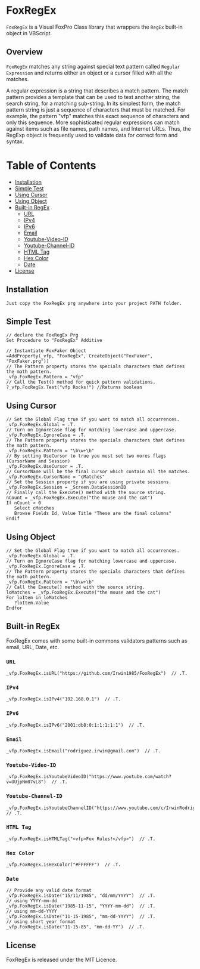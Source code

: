 # FoxRegEx

`FoxRegEx` is a Visual FoxPro Class library that wrappers the <code>RegEx</code> built-in object in VBScript.

<h2>Overview</h2>

`FoxRegEx` matches any string against special text pattern called `Regular Expression` and returns either an object or a cursor filled  with all the matches.

A regular expression is a string that describes a match pattern. The match pattern provides a template that can be used to test another string, the search string, for a matching sub-string. In its simplest form, the match pattern string is just a sequence of characters that must be matched. For example, the pattern "vfp" matches this exact sequence of characters and only this sequence. More sophisticated regular expressions can match against items such as file names, path names, and Internet URLs. Thus, the RegExp object is frequently used to validate data for correct form and syntax.

# Table of Contents

- [Installation](#installation)
- [Simple Test](#simple-test)
- [Using Cursor](#using-cursor)
- [Using Object](#using-object)
- [Built-in RegEx](#built-in-regex)
	- [URL](#url)
	- [IPv4](#ipv4)
	- [IPv6](#ipv6)
	- [Email](#email)
	- [Youtube-Video-ID](#youtube-video-id)
	- [Youtube-Channel-ID](#youtube-channel-id)
	- [HTML Tag](#html-tag)
	- [Hex Color](#hex-color)
	- [Date](#date)
- [License](#license)


## Installation

```
Just copy the FoxRegEx prg anywhere into your project PATH folder.
```

## Simple Test
```xBase
// declare the FoxRegEx Prg
Set Procedure to "FoxRegEx" Additive

// Instantiate FoxFaker Object
=AddProperty(_vfp, "FoxRegEx", CreateObject("FoxFaker", "FoxFaker.prg"))
// The Pattern property stores the specials characters that defines the math pattern.
_vfp.FoxRegEx.Pattern = "vfp"
// Call the Test() method for quick pattern validations.
?_vfp.FoxRegEx.Test("vfp Rocks!") //Returns boolean
```
## Using Cursor

```xBase
// Set the Global Flag true if you want to match all occurrences.
_vfp.FoxRegEx.Global = .T.
// Turn on IgnoreCase flag for matching lowercase and uppercase.
_vfp.FoxRegEx.IgnoreCase = .T.
// The Pattern property stores the specials characters that defines the math pattern.
_vfp.FoxRegEx.Pattern = "\b\w+\b"
// By setting UseCursor to true you must set two mores flags (CursorName and Session)
_vfp.FoxRegEx.UseCursor = .T.
// CursorName will be the final cursor which contain all the matches.
_vfp.FoxRegEx.CursorName = "cMatches"
// Set the Session property if you are using private sessions.
_vfp.FoxRegEx.Session = _Screen.DataSessionID
// Finally call the Execute() method with the source string.
nCount = _vfp.FoxRegEx.Execute("the mouse and the cat")
If nCount > 0
   Select cMatches
   Browse Fields Id, Value Title "These are the final columns"
Endif
```
## Using Object

```xBase
// Set the Global Flag true if you want to match all occurrences.
_vfp.FoxRegEx.Global = .T.
// Turn on IgnoreCase flag for matching lowercase and uppercase.
_vfp.FoxRegEx.IgnoreCase = .T.
// The Pattern property stores the specials characters that defines the math pattern.
_vfp.FoxRegEx.Pattern = "\b\w+\b"
// Call the Execute() method with the source string.
loMatches = _vfp.FoxRegEx.Execute("the mouse and the cat")
For loItem in loMatches
   ?loItem.Value
Endfor
```

## Built-in RegEx

FoxRegEx comes with some built-in commons validators patterns such as email, URL, Date, etc.

### `URL`
```xBase
_vfp.FoxRegEx.isURL("https://github.com/Irwin1985/FoxRegEx")  // .T.
```
### `IPv4`
```xBase
_vfp.FoxRegEx.isIPv4("192.168.0.1")  // .T.
```
### `IPv6`
```xBase
_vfp.FoxRegEx.isIPv6("2001:db8:0:1:1:1:1:1")  // .T.
```
### `Email`
```xBase
_vfp.FoxRegEx.isEmail("rodriguez.irwin@gmail.com")  // .T.
```
### `Youtube-Video-ID`
```xBase
_vfp.FoxRegEx.isYoutubeVideoID("https://www.youtube.com/watch?v=UUjpNm07vL8")  // .T.
```
### `Youtube-Channel-ID`
```xBase
_vfp.FoxRegEx.isYoutubeChannelID("https://www.youtube.com/c/IrwinRodriguez")  // .T.
```
### `HTML Tag`
```xBase
_vfp.FoxRegEx.isHTMLTag("<vfp>Fox Rules!</vfp>")  // .T.
```
### `Hex Color`
```xBase
_vfp.FoxRegEx.isHexColor("#FFFFFF")  // .T.
```
### `Date`
```xBase
// Provide any valid date format
_vfp.FoxRegEx.isDate("15/11/1985", "dd/mm/YYYY")  // .T.
// using YYYY-mm-dd
_vfp.FoxRegEx.isDate("1985-11-15", "YYYY-mm-dd")  // .T.
// using mm-dd-YYYY
_vfp.FoxRegEx.isDate("11-15-1985", "mm-dd-YYYY")  // .T.
// using short year format
_vfp.FoxRegEx.isDate("11-15-85", "mm-dd-YY")  // .T.
```
## License

FoxRegEx is released under the MIT Licence.
